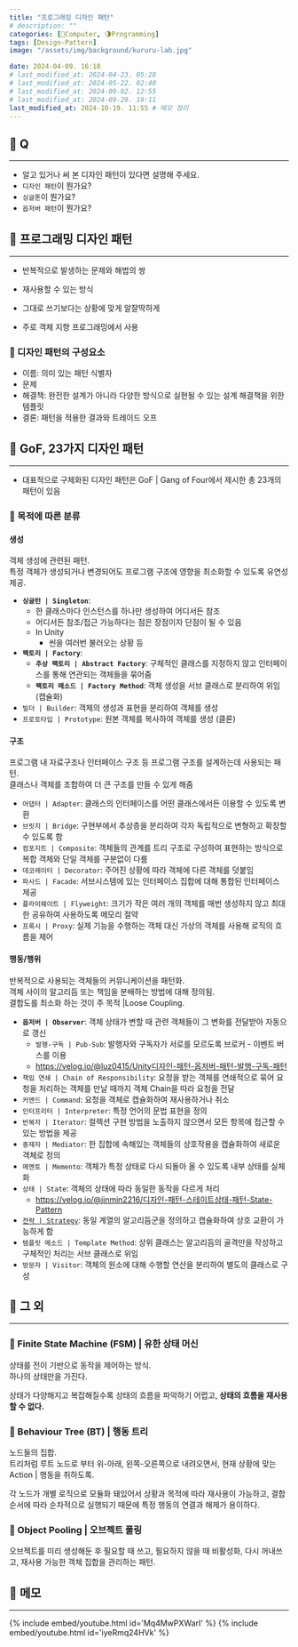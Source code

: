 ```yaml
---
title: "프로그래밍 디자인 패턴"
# description: ""
categories: [💫Computer, 🌗Programming]
tags: [Design-Pattern]
image: "/assets/img/background/kururu-lab.jpg"

date: 2024-04-09. 16:18
# last_modified_at: 2024-04-23. 05:28
# last_modified_at: 2024-05-22. 02:40
# last_modified_at: 2024-09-02. 12:55
# last_modified_at: 2024-09-29. 19:11
last_modified_at: 2024-10-19. 11:55 # 메모 정리
---
```


## 💫 Q

---

- 알고 있거나 써 본 디자인 패턴이 있다면 설명해 주세요.
- `디자인 패턴`이 뭔가요?
- `싱글톤`이 뭔가요?
- `옵저버 패턴`이 뭔가요?

## 💫 프로그래밍 디자인 패턴

---

- 반복적으로 발생하는 문제와 해법의 쌍
- 재사용할 수 있는 방식

- 그대로 쓰기보다는 상황에 맞게 알잘딱하게

- 주로 객체 지향 프로그래밍에서 사용

### 🫧 디자인 패턴의 구성요소

- 이름: 의미 있는 패턴 식별자
- 문제
- 해결책: 완전한 설계가 아니라 다양한 방식으로 실현될 수 있는 설계 해결책을 위한 템플릿
- 결론: 패턴을 적용한 결과와 트레이드 오프

## 💫 GoF, 23가지 디자인 패턴

---

- 대표적으로 구체화된 디자인 패턴은 GoF \| Gang of Four에서 제시한 총 23개의 패턴이 있음

### 🫧 목적에 따른 분류

#### 생성

객체 생성에 관련된 패턴.  
특정 객체가 생성되거나 변경되어도 프로그램 구조에 영향을 최소화할 수 있도록 유연성 제공.  

- **`싱글턴 | Singleton`**:
  - 한 클래스마다 인스턴스를 하나만 생성하여 어디서든 참조
  - 어디서든 참조/접근 가능하다는 점은 장점이자 단점이 될 수 있음
  - In Unity
    - 씬을 여러번 불러오는 상황 등
- **`팩토리 | Factory`**:
  - **`추상 팩토리 | Abstract Factory`**: 구체적인 클래스를 지정하지 않고 인터페이스를 통해 연관되는 객체들을 묶어줌
  - **`팩토리 메소드 | Factory Method`**: 객체 생성을 서브 클래스로 분리하여 위임 (캡슐화)
- `빌더 | Builder`: 객체의 생성과 표현을 분리하여 객체를 생성
- `프로토타입 | Prototype`: 원본 객체를 복사하여 객체를 생성 (클론)

#### 구조

프로그램 내 자료구조나 인터페이스 구조 등 프로그램 구조를 설계하는데 사용되는 패턴.  
클래스나 객체를 조합하여 더 큰 구조를 만들 수 있게 해줌  

- `어댑터 | Adapter`: 클래스의 인터페이스를 어떤 클래스에서든 이용할 수 있도록 변환
- `브릿지 | Bridge`: 구현부에서 추상층을 분리하여 각자 독립적으로 변형하고 확장할 수 있도록 함
- `컴포지트 | Composite`: 객체들의 관계를 트리 구조로 구성하여 표현하는 방식으로 복합 객체와 단일 객체를 구분없이 다룸
- `데코레이터 | Decorator`: 주어진 상황에 따라 객체에 다른 객체를 덧붙임
- `파사드 | Facade`: 서브시스템에 있는 인터페이스 집합에 대해 통합된 인터페이스 제공
- `플라이웨이트 | Flyweight`: 크기가 작은 여러 개의 객체를 매번 생성하지 않고 최대한 공유하여 사용하도록 메모리 절약
- `프록시 | Proxy`: 실제 기능을 수행하는 객체 대신 가상의 객체를 사용해 로직의 흐름을 제어

#### 행동/행위

반복적으로 사용되는 객체들의 커뮤니케이션을 패턴화.  
객체 사이의 알고리듬 또는 책임을 분배하는 방법에 대해 정의됨.  
결합도를 최소화 하는 것이 주 목적 |Loose Coupling.  

- **`옵저버 | Observer`**: 객체 상태가 변할 때 관련 객체들이 그 변화를 전달받아 자동으로 갱신
  - `발행-구독 | Pub-Sub`: 발행자와 구독자가 서로를 모르도록 브로커 - 이벤트 버스를 이용
  - <https://velog.io/@luz0415/Unity디자인-패턴-옵저버-패턴-발행-구독-패턴>
- `책임 연쇄 | Chain of Responsibility`: 요청을 받는 객체를 연쇄적으로 묶어 요청을 처리하는 객체를 만날 때까지 객체 Chain을 따라 요청을 전달
- `커맨드 | Command`: 요청을 객체로 캡슐화하여 재사용하거나 취소
- `인터프리터 | Interpreter`: 특정 언어의 문법 표현을 정의
- `반복자 | Iterator`: 컬렉션 구현 방법을 노출하지 않으면서 모든 항목에 접근할 수 있는 방법을 제공
- `중재자 | Mediator`: 한 집합에 속해있는 객체들의 상호작용을 캡슐화하여 새로운 객체로 정의
- `메멘토 | Memento`: 객체가 특정 상태로 다시 되돌아 올 수 있도록 내부 상태를 실체화
- `상태 | State`: 객체의 상태에 따라 동일한 동작을 다르게 처리
  - <https://velog.io/@jinmin2216/디자인-패턴-스테이트상태-패턴-State-Pattern>
- [`전략 | Strategy`](/posts/Strategy-Pattern/): 동일 계열의 알고리듬군을 정의하고 캡슐화하여 상호 교환이 가능하게 함
- `템플릿 메소드 | Template Method`: 상위 클래스는 알고리듬의 골격만을 작성하고 구체적인 처리는 서브 클래스로 위임
- `방문자 | Visitor`: 객체의 원소에 대해 수행할 연산을 분리하여 별도의 클래스로 구성

## 💫 그 외

---

### 🫧 Finite State Machine (FSM) | 유한 상태 머신

상태를 전이 기반으로 동작을 제어하는 방식.  
하나의 상태만을 가진다.  

상태가 다양해지고 복잡해질수록 상태의 흐름을 파악하기 어렵고, **상태의 흐름을 재사용할 수 없다.**  

### 🫧 Behaviour Tree (BT) | 행동 트리

노드들의 집합.  
트리처럼 루트 노드로 부터 위-아래, 왼쪽-오른쪽으로 내려오면서, 현재 상황에 맞는 Action \| 행동을 취하도록.  

각 노드가 개별 로직으로 모듈화 돼있어서 상황과 목적에 따라 재사용이 가능하고, 결합 순서에 따라 순차적으로 실행되기 때문에 특정 행동의 연결과 해제가 용이하다.  

### 🫧 Object Pooling | 오브젝트 풀링

오브젝트를 미리 생성해둔 후 필요할 때 쓰고, 필요하지 않을 때 비활성화, 다시 꺼내쓰고, 재사용 가능한 객체 집합을 관리하는 패턴.  

## 💫 메모

---

{% include embed/youtube.html id='Mq4MwPXWarI' %}
{% include embed/youtube.html id='iyeRmq24HVk' %}
